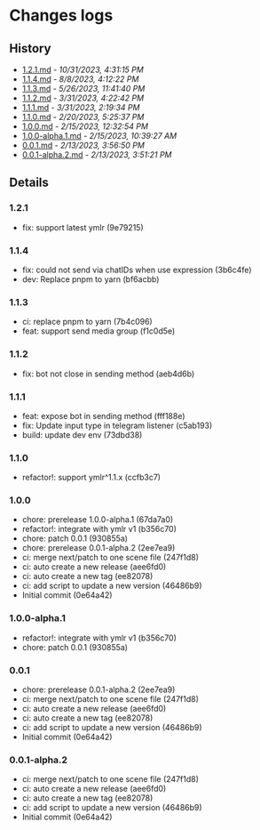 # Changes logs

## History

- [1.2.1.md](#1698744675112)  -  _10/31/2023, 4:31:15 PM_
- [1.1.4.md](#1691485942800)  -  _8/8/2023, 4:12:22 PM_
- [1.1.3.md](#1685119300328)  -  _5/26/2023, 11:41:40 PM_
- [1.1.2.md](#1680254562720)  -  _3/31/2023, 4:22:42 PM_
- [1.1.1.md](#1680247174205)  -  _3/31/2023, 2:19:34 PM_
- [1.1.0.md](#1676888737266)  -  _2/20/2023, 5:25:37 PM_
- [1.0.0.md](#1676439174807)  -  _2/15/2023, 12:32:54 PM_
- [1.0.0-alpha.1.md](#1676432367640)  -  _2/15/2023, 10:39:27 AM_
- [0.0.1.md](#1676278610141)  -  _2/13/2023, 3:56:50 PM_
- [0.0.1-alpha.2.md](#1676278281173)  -  _2/13/2023, 3:51:21 PM_

## Details

<a id="1698744675112"></a>
### 1.2.1

* fix: support latest ymlr (9e79215)
  
<a id="1691485942800"></a>
### 1.1.4

* fix: could not send via chatIDs when use expression (3b6c4fe)
* dev: Replace pnpm to yarn (bf6acbb)
  
<a id="1685119300328"></a>
### 1.1.3

* ci: replace pnpm to yarn (7b4c096)
* feat: support send media group (f1c0d5e)
  
<a id="1680254562720"></a>
### 1.1.2

* fix: bot not close in sending method (aeb4d6b)
  
<a id="1680247174205"></a>
### 1.1.1

* feat: expose bot in sending method (fff188e)
* fix: Update input type in telegram listener (c5ab193)
* build: update dev env (73dbd38)
  
<a id="1676888737266"></a>
### 1.1.0

* refactor!: support ymlr^1.1.x (ccfb3c7)
  
<a id="1676439174807"></a>
### 1.0.0

* chore: prerelease 1.0.0-alpha.1 (67da7a0)
* refactor!: integrate with ymlr v1 (b356c70)
* chore: patch 0.0.1 (930855a)
* chore: prerelease 0.0.1-alpha.2 (2ee7ea9)
* ci: merge next/patch to one scene file (247f1d8)
* ci: auto create a new release (aee6fd0)
* ci: auto create a new tag (ee82078)
* ci: add script to update a new version (46486b9)
* Initial commit (0e64a42)
  
<a id="1676432367640"></a>
### 1.0.0-alpha.1

* refactor!: integrate with ymlr v1 (b356c70)
* chore: patch 0.0.1 (930855a)
  
<a id="1676278610141"></a>
### 0.0.1

* chore: prerelease 0.0.1-alpha.2 (2ee7ea9)
* ci: merge next/patch to one scene file (247f1d8)
* ci: auto create a new release (aee6fd0)
* ci: auto create a new tag (ee82078)
* ci: add script to update a new version (46486b9)
* Initial commit (0e64a42)
  
<a id="1676278281173"></a>
### 0.0.1-alpha.2

* ci: merge next/patch to one scene file (247f1d8)
* ci: auto create a new release (aee6fd0)
* ci: auto create a new tag (ee82078)
* ci: add script to update a new version (46486b9)
* Initial commit (0e64a42)

